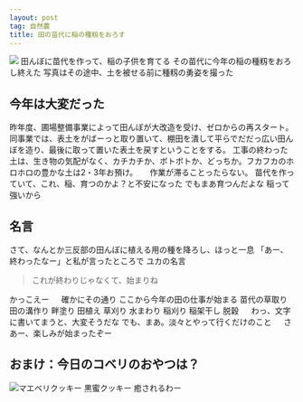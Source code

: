 ```yaml
---
layout: post
tag: 自然農
title: 田の苗代に稲の種籾をおろす
---
```

![](https://kobapan.com/f/13920801495_413b147558.jpg)
田んぼに苗代を作って、稲の子供を育てる
その苗代に今年の稲の種籾をおろし終えた
写真はその途中、土を被せる前に種籾の勇姿を撮った
　
　
## 今年は大変だった
昨年度、圃場整備事業によって田んぼが大改造を受け、ゼロからの再スタート。
同事業では、表土をがばーっと取り置いて、棚田を潰して平らでだだっ広い田んぼを造り、最後に取って置いた表土を戻すということをする。
工事の終わった土は、生き物の気配がなく、カチカチか、ボトボトか、どっちか。フカフカのホロホロの豊かな土は2・3年お預け。
　
作業が滞ることったらない。
苗代を作っていて、これ、稲、育つのかよ？と不安になった
でもまあ育つんだよな
稲って強いから
　
　
## 名言
さて、なんとか三反部の田んぼに植える用の種を降ろし、ほっと一息
「あー、終わったなー」と私が言ったところで
ユカの名言
> これが終わりじゃなくて、始まりね

かっこえー
　
確かにその通り
ここから今年の田の仕事が始まる
苗代の草取り
田の溝作り
畔塗り
田植え
草刈り
水まわり
稲刈り
稲架干し
脱穀
　
わっ、文字に書いてまうと、大変そうだな
でも、まあ。淡々とやって行くだけのこと
　
さあー、楽しみが始まったぞー
　
　
## おまけ：今日のコベリのおやつは？
![マエベリクッキー](https://kobapan.com/f/13897775082_4c5172821e.jpg)
黒蜜クッキー
癒されるわー
　
　